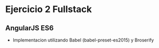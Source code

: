 # Ejercicio 2 Fullstack

## AngularJS ES6
- Implementacion utilizando Babel (babel-preset-es2015) y Broserify
